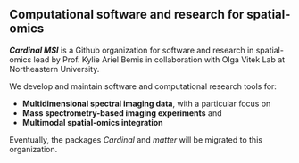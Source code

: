 ## Computational software and research for spatial-omics

*__Cardinal MSI__* is a Github organization for software and research in spatial-omics lead by Prof. Kylie Ariel Bemis in collaboration with Olga Vitek Lab at Northeastern University.

We develop and maintain software and computational research tools for:

- __Multidimensional spectral imaging data__, with a particular focus on
- __Mass spectrometry-based imaging experiments__ and
- __Multimodal spatial-omics integration__

Eventually, the packages *Cardinal* and *matter* will be migrated to this organization.

<!--

**Here are some ideas to get you started:**

🙋‍♀️ A short introduction - what is your organization all about?
🌈 Contribution guidelines - how can the community get involved?
👩‍💻 Useful resources - where can the community find your docs? Is there anything else the community should know?
🍿 Fun facts - what does your team eat for breakfast?
🧙 Remember, you can do mighty things with the power of [Markdown](https://docs.github.com/github/writing-on-github/getting-started-with-writing-and-formatting-on-github/basic-writing-and-formatting-syntax)
-->
